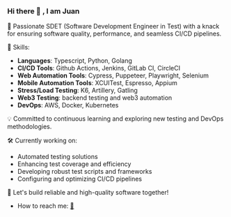 ### Hi there 👋 , I am Juan

🚀 Passionate SDET (Software Development Engineer in Test) with a knack for ensuring software quality, performance, and seamless CI/CD pipelines.

🌟 Skills:

- **Languages**: Typescript, Python, Golang
- **CI/CD Tools**: Github Actions, Jenkins, GitLab CI, CircleCI
- **Web Automation Tools**: Cypress, Puppeteer, Playwright, Selenium
- **Mobile Automation Tools**: XCUITest, Espresso, Appium
- **Stress/Load Testing**: K6, Artillery, Gatling
- **Web3 Testing**: backend testing and web3 automation
- **DevOps**: AWS, Docker, Kubernetes

💡 Committed to continuous learning and exploring new testing and DevOps methodologies.

🛠️ Currently working on:

- Automated testing solutions
- Enhancing test coverage and efficiency
- Developing robust test scripts and frameworks
- Configuring and optimizing CI/CD pipelines

🌱 Let's build reliable and high-quality software together!

<!--
**juangm/juangm** is a ✨ _special_ ✨ repository because its `README.md` (this file) appears on your GitHub profile.

Here are some ideas to get you started:

- 🔭 I’m currently working on ...
- 🌱 I’m currently learning ...
- 👯 I’m looking to collaborate on ...
- 🤔 I’m looking for help with ...
- 💬 Ask me about ...
- 📫 How to reach me: ...
- 😄 Pronouns: ...
- ⚡ Fun fact: ...
-->

- How to reach me: [:e-mail:](mailto:juangarciamarinblog@gmail.com)
